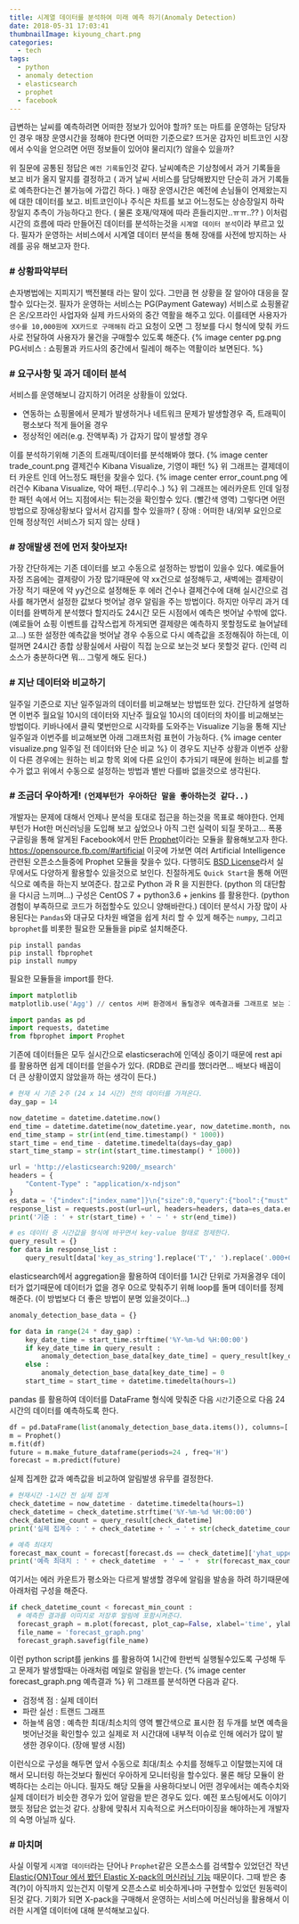 ```yaml
---
title: 시계열 데이터를 분석하여 미래 예측 하기(Anomaly Detection)
date: 2018-05-31 17:03:41
thumbnailImage: kiyoung_chart.png
categories:
  - tech
tags: 
  - python
  - anomaly detection
  - elasticsearch
  - prophet
  - facebook
---
```


급변하는 날씨를 예측하려면 어떠한 정보가 있어야 할까?
또는 마트를 운영하는 담당자인 경우 매장 운영시간을 정해야 한다면 어떠한 기준으로?
뜨거운 감자인 비트코인 시장에서 수익을 얻으려면 어떤 정보들이 있어야 물리지(?) 않을수 있을까?
 <!--more --> 
위 질문에 공통된 정답은 `예전 기록들`인것 같다. 날씨예측은 기상청에서 과거 기록들을 보고 비가 올지 말지를 결정하고 ( 과거 날씨 서비스를 담당해봤지만 단순히 과거 기록들로 예측한다는건 불가능에 가깝긴 하다. ) 매장 운영시간은 예전에 손님들이 언제왔는지에 대한 데이터를 보고. 비트코인이나 주식은 차트를 보고 어느정도는 상승장일지 하락장일지 추측이 가능하다고 한다. ( 물론 호재/악재에 따라 흔들리지만..ㅠㅠ..?? )
이처럼 시간의 흐름에 따라 만들어진 데이터를 분석하는것을 `시계열 데이터 분석`이라 부르고 있다. 필자가 운영하는 서비스에서 시계열 데이터 분석을 통해 장애를 사전에 방지하는 사례를 공유 해보고자 한다.

### # 상황파악부터
손자병법에는 지피지기 백전불태 라는 말이 있다. 그만큼 현 상황을 잘 알아야 대응을 잘할수 있다는것. 필자가 운영하는 서비스는 PG(Payment Gateway) 서비스로 쇼핑몰같은 온/오프라인 사업자와 실제 카드사와의 중간 역활을 해주고 있다. 이를테면 사용자가 `생수를 10,000원에 XX카드로 구매해줘` 라고 요청이 오면 그 정보를 다시 형식에 맞춰 카드사로 전달하여 사용자가 물건을 구매할수 있도록 해준다.
{% image center pg.png PG서비스 : 쇼핑몰과 카드사의 중간에서 릴레이 해주는 역활이라 보면된다. %}

### # 요구사항 및 과거 데이터 분석
서비스를 운영해보니 감지하기 어려운 상황들이 있었다. 
- 연동하는 쇼핑몰에서 문제가 발생하거나 네트워크 문제가 발생할경우 즉, 트래픽이 평소보다 적게 들어올 경우
- 정상적인 에러(e.g. 잔액부족) 가 갑자기 많이 발생할 경우

이를 분석하기위해 기존의 트래픽/데이터를 분석해봐야 했다.
{% image center trade_count.png 결제건수 Kibana Visualize, 기영이 패턴 %}
위 그래프는 결제데이터 카운트 인데 어느정도 패턴을 찾을수 있다.
{% image center error_count.png 에러건수 Kibana Visualize, 악어 패턴..(무리수..) %}
위 그래프는 에러카운트 인데 일정한 패턴 속에서 어느 지점에서는 튀는것을 확인할수 있다. (빨간색 영역) 그렇다면 어떤 방법으로 장애상황보다 앞서서 감지를 할수 있을까? ( 장애 : 어떠한 내/외부 요인으로 인해 정상적인 서비스가 되지 않는 상태 )

### # 장애발생 전에 먼저 찾아보자!
가장 간단하게는 기존 데이터를 보고 수동으로 설정하는 방법이 있을수 있다. 예로들어 자정 즈음에는 결제량이 가장 많기때문에 약 xx건으로 설정해두고, 새벽에는 결제량이 가장 적기 때문에 약 yy건으로 설정해둔 후 에러 건수나 결제건수에 대해 실시간으로 검사를 해가면서 설정한 값보다 벗어날 경우 알림을 주는 방법이다.
하지만 아무리 과거 데이터를 완벽하게 분석했다 할지라도 24시간 모든 시점에서 예측은 벗어날 수밖에 없다. (예로들어 쇼핑 이벤트를 갑작스럽게 하게되면 결제량은 예측하지 못할정도로 늘어날테고...) 또한 설정한 예측값을 벗어날 경우 수동으로 다시 예측값을 조정해줘야 하는데, 이럴꺼면 24시간 종합 상황실에서 사람이 직접 눈으로 보는것 보다 못할것 같다. (인력 리소스가 충분하다면 뭐... 그렇게 해도 된다.)

### # 지난 데이터와 비교하기
일주일 기준으로 지난 일주일과의 데이터를 비교해보는 방법또한 있다. 간단하게 설명하면 이번주 월요일 10시의 데이터와 지난주 월요일 10시의 데이터의 차이를 비교해보는 방법이다. 키바나에서 클릭 몇번만으로 시각화를 도와주는 Visualize 기능을 통해 지난 일주일과 이번주를 비교해보면 아래 그래프처럼 표현이 가능하다.
{% image center visualize.png 일주일 전 데이터와 단순 비교 %}
이 경우도 지난주 상황과 이번주 상황이 다른 경우에는 원하는 비교 항목 외에 다른 요인이 추가되기 때문에 원하는 비교를 할수가 없고 위에서 수동으로 설정하는 방법과 별반 다를바 없을것으로 생각된다.


### # 조금더 우아하게! `(언제부턴가 우아하단 말을 좋아하는것 같다..)`
개발자는 문제에 대해서 언제나 분석을 토대로 접근을 하는것을 목표로 해야한다. 언제부턴가 Hot한 머신러닝을 도입해 보고 싶었으나 아직 그런 실력이 되질 못하고... 폭풍 구글링을 통해 알게된 Facebook에서 만든 [Prophet](https://facebook.github.io/prophet/)이라는 모듈을 활용해보고자 한다.
https://opensource.fb.com/#artificial 이곳에 가보면 여러 Artificial Intelligence 관련된 오픈소스들중에 Prophet 모듈을 찾을수 있다. 다행히도 [BSD License](https://namu.wiki/w/BSD%20%EB%9D%BC%EC%9D%B4%EC%84%A0%EC%8A%A4)라서 실무에서도 다양하게 활용할수 있을것으로 보인다. 친절하게도 `Quick Start`을 통해 어떤식으로 예측을 하는지 보여준다. 참고로 Python 과 R 을 지원한다. (python 의 대단함을 다시금 느끼며...)
구성은 CentOS 7 + python3.6 + jenkins 를 활용한다. (python 경험이 부족하므로 코드가 허접할수도 있으니 양해바란다.)
데이터 분석시 가장 많이 사용된다는 `Pandas`와 대규모 다차원 배열을 쉽게 처리 할 수 있게 해주는 `numpy`, 그리고 `bprophet`를 비롯한 필요한 모듈들을 pip로 설치해준다.
```shell
pip install pandas
pip install fbprophet
pip install numpy
```
필요한 모듈들을 import를 한다.
```python
import matplotlib
matplotlib.use('Agg') // centos 서버 환경에서 돌릴경우 예측결과를 그래프로 보는 과정에서 오류가 발생한다. 이를 방직하기 위해 해당 코드를 적어준다.

import pandas as pd
import requests, datetime
from fbprophet import Prophet
```
기존에 데이터들은 모두 실시간으로 elasticserach에 인덱싱 중이기 때문에 rest api 를 활용하면 쉽게 데이터를 얻을수가 있다. (RDB로 관리를 했더라면... 배보다 배꼽이 더 큰 상황이였지 않았을까 하는 생각이 든다.)
```python
# 현재 시 기준 2주 (24 x 14 시간) 전의 데이터를 가져온다.
day_gap = 14

now_datetime = datetime.datetime.now()
end_time = datetime.datetime(now_datetime.year, now_datetime.month, now_datetime.day, now_datetime.hour, 0,0)
end_time_stamp = str(int(end_time.timestamp() * 1000))
start_time = end_time - datetime.timedelta(days=day_gap)
start_time_stamp = str(int(start_time.timestamp() * 1000))

url = 'http://elasticsearch:9200/_msearch'
headers = {
    "Content-Type" : "application/x-ndjson"
}
es_data = '{"index":["index_name"]}\n{"size":0,"query":{"bool":{"must":[{"range":{"log_time":{"gte":' + start_time_stamp + ',"lte":' + end_time_stamp + '}}}]}},"aggs":{"2":{"date_histogram":{"field":"log_time","interval":"1h", "time_zone":"Asia/Tokyo"}}}}\n'
response_list = requests.post(url=url, headers=headers, data=es_data.encode('utf-8')).json()['responses'][0]['aggregations']['2']['buckets']
print('기준 : ' + str(start_time) + ' ~ ' + str(end_time))

# es 데이터 중 시간값을 형식에 바꾸면서 key-value 형태로 정제한다.
query_result = {}
for data in response_list :
    query_result[data['key_as_string'].replace('T',' ').replace('.000+09:00', '')] = data['doc_count']
```

elasticsearch에서 aggregation을 활용하여 데이터를 1시간 단위로 가져올경우 데이터가 없기때문에 데이터가 없을 경우 0으로 맞춰주기 위해 loop를 돌며 데이터를 정제해준다. (이 방법보다 더 좋은 방법이 분명 있을것이다...)
```python
anomaly_detection_base_data = {}

for data in range(24 * day_gap) :
    key_date_time = start_time.strftime('%Y-%m-%d %H:00:00')
    if key_date_time in query_result :
        anomaly_detection_base_data[key_date_time] = query_result[key_date_time]
    else :
        anomaly_detection_base_data[key_date_time] = 0
    start_time = start_time + datetime.timedelta(hours=1)
```
pandas 를 활용하여 데이터를 DataFrame 형식에 맞춰준 다음 `시간`기준으로 다음 24시간의 데이터를 예측하도록 한다.
```python
df = pd.DataFrame(list(anomaly_detection_base_data.items()), columns=['ds', 'y'])
m = Prophet()
m.fit(df)
future = m.make_future_dataframe(periods=24 , freq='H')
forecast = m.predict(future)
```
실제 집계한 값과 예측값을 비교하여 알림발생 유무를 결정한다.
```python
# 현재시간 -1시간 전 실제 집계
check_datetime = now_datetime - datetime.timedelta(hours=1)
check_datetime = check_datetime.strftime('%Y-%m-%d %H:00:00')
check_datetime_count = query_result[check_datetime]
print('실제 집계수 : ' + check_datetime + ' → ' + str(check_datetime_count))

# 예측 최대치
forecast_max_count = forecast[forecast.ds == check_datetime]['yhat_upper'].values[0]
print('예측 최대치 : ' + check_datetime  + ' → ' +  str(forecast_max_count)) 
```
여기서는 에러 카운트가 평소와는 다르게 발생할 경우에 알림을 발송을 하려 하기때문에 아래처럼 구성을 해준다.
```python
if check_datetime_count < forecast_min_count :
  # 예측한 결과를 이미지로 저장후 알림에 포함시켜준다.
  forecast_graph = m.plot(forecast, plot_cap=False, xlabel='time', ylabel='count');
  file_name = 'forecast_graph.png'
  forecast_graph.savefig(file_name)
```
이런 python script를 jenkins 를 활용하여 1시간에 한번씩 실행될수있도록 구성해 두고 문제가 발생할때는 아래처럼 메일로 알림을 받는다.
{% image center forecast_graph.png 예측결과 %}
위 그래프를 분석하면 다음과 같다.
 - 검정색 점 : 실제 데이터
 - 파란 실선 : 트랜드 그래프
 - 하늘색 음영 : 예측한 최대/최소치의 영역
 빨간색으로 표시한 점 두개를 보면 예측을 벗어난것을 확인할수 있고 실제로 저 시간대에 내부적 이슈로 인해 에러가 많이 발생한 경우이다. (장애 발생 시점)

이런식으로 구성을 해두면 앞서 수동으로 최대/최소 수치를 정해두고 이탈했는지에 대해서 모니터링 하는것보다 훨씬더 우아하게 모니터링을 할수있다. 
물론 해당 모듈이 완벽하다는 소리는 아니다. 필자도 해당 모듈을 사용하다보니 어떤 경우에서는 예측수치와 실제 데이터가 비슷한 경우가 있어 알람을 받은 경우도 있다. 예전 포스팅에서도 이야기 했듯 정답은 없는것 같다. 상황에 맞춰서 지속적으로 커스터마이징을 해야하는게 개발자의 숙명 아닐까 싶다.


### # 마치며
사실 이렇게 `시계열 데이터`라는 단어나 `Prophet`같은 오픈소스를 검색할수 있었던건 작년 [Elastic{ON}Tour 에서 봤던 Elastic X-pack의 머신러닝 기능](https://taetaetae.github.io/2017/12/14/elastic-on-tour/) 때문이다. 그때 받은 충격(?)이 아직까지 있는건지 이렇게 오픈소스로 비슷하게나마 구현할수 있었던 원동력이 된것 같다. 기회가 되면 X-pack을 구매해서 운영하는 서비스에 머신러닝을 활용해서 이러한 시계열 데이터에 대해 분석해보고싶다.